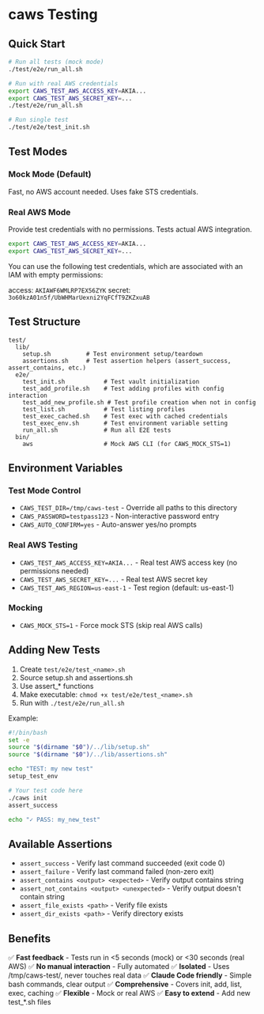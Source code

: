 # caws Testing

## Quick Start

```bash
# Run all tests (mock mode)
./test/e2e/run_all.sh

# Run with real AWS credentials
export CAWS_TEST_AWS_ACCESS_KEY=AKIA...
export CAWS_TEST_AWS_SECRET_KEY=...
./test/e2e/run_all.sh

# Run single test
./test/e2e/test_init.sh
```

## Test Modes

### Mock Mode (Default)
Fast, no AWS account needed. Uses fake STS credentials.

### Real AWS Mode
Provide test credentials with no permissions. Tests actual AWS integration.

```bash
export CAWS_TEST_AWS_ACCESS_KEY=AKIA...
export CAWS_TEST_AWS_SECRET_KEY=...
```

You can use the following test credentials, which are associated with an IAM with empty permissions:

access: `AKIAWF6WMLRP7EX56ZYK`
secret: `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`

## Test Structure

```
test/
  lib/
    setup.sh          # Test environment setup/teardown
    assertions.sh     # Test assertion helpers (assert_success, assert_contains, etc.)
  e2e/
    test_init.sh           # Test vault initialization
    test_add_profile.sh    # Test adding profiles with config interaction
    test_add_new_profile.sh # Test profile creation when not in config
    test_list.sh           # Test listing profiles
    test_exec_cached.sh    # Test exec with cached credentials
    test_exec_env.sh       # Test environment variable setting
    run_all.sh             # Run all E2E tests
  bin/
    aws                    # Mock AWS CLI (for CAWS_MOCK_STS=1)
```

## Environment Variables

### Test Mode Control
- `CAWS_TEST_DIR=/tmp/caws-test` - Override all paths to this directory
- `CAWS_PASSWORD=testpass123` - Non-interactive password entry
- `CAWS_AUTO_CONFIRM=yes` - Auto-answer yes/no prompts

### Real AWS Testing
- `CAWS_TEST_AWS_ACCESS_KEY=AKIA...` - Real test AWS access key (no permissions needed)
- `CAWS_TEST_AWS_SECRET_KEY=...` - Real test AWS secret key
- `CAWS_TEST_AWS_REGION=us-east-1` - Test region (default: us-east-1)

### Mocking
- `CAWS_MOCK_STS=1` - Force mock STS (skip real AWS calls)

## Adding New Tests

1. Create `test/e2e/test_<name>.sh`
2. Source setup.sh and assertions.sh
3. Use assert_* functions
4. Make executable: `chmod +x test/e2e/test_<name>.sh`
5. Run with `./test/e2e/run_all.sh`

Example:
```bash
#!/bin/bash
set -e
source "$(dirname "$0")/../lib/setup.sh"
source "$(dirname "$0")/../lib/assertions.sh"

echo "TEST: my new test"
setup_test_env

# Your test code here
./caws init
assert_success

echo "✓ PASS: my_new_test"
```

## Available Assertions

- `assert_success` - Verify last command succeeded (exit code 0)
- `assert_failure` - Verify last command failed (non-zero exit)
- `assert_contains <output> <expected>` - Verify output contains string
- `assert_not_contains <output> <unexpected>` - Verify output doesn't contain string
- `assert_file_exists <path>` - Verify file exists
- `assert_dir_exists <path>` - Verify directory exists

## Benefits

✅ **Fast feedback** - Tests run in <5 seconds (mock) or <30 seconds (real AWS)
✅ **No manual interaction** - Fully automated
✅ **Isolated** - Uses /tmp/caws-test/, never touches real data
✅ **Claude Code friendly** - Simple bash commands, clear output
✅ **Comprehensive** - Covers init, add, list, exec, caching
✅ **Flexible** - Mock or real AWS
✅ **Easy to extend** - Add new test_*.sh files
